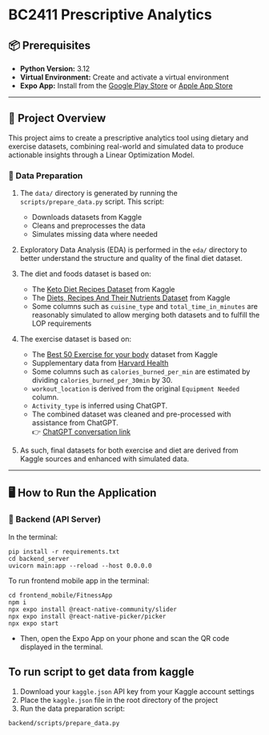 # BC2411 Prescriptive Analytics

## 📦 Prerequisites

- **Python Version:** 3.12
- **Virtual Environment:** Create and activate a virtual environment
- **Expo App:** Install from the [Google Play Store](https://play.google.com/store) or [Apple App Store](https://www.apple.com/app-store/)

---

## 📘 Project Overview

This project aims to create a prescriptive analytics tool using dietary and exercise datasets, combining real-world and simulated data to produce actionable insights through a Linear Optimization Model.

### 🔹 Data Preparation

1. The `data/` directory is generated by running the `scripts/prepare_data.py` script. This script:

   - Downloads datasets from Kaggle
   - Cleans and preprocesses the data
   - Simulates missing data where needed

2. Exploratory Data Analysis (EDA) is performed in the `eda/` directory to better understand the structure and quality of the final diet dataset.

3. The diet and foods dataset is based on:

   - The [Keto Diet Recipes Dataset](https://www.kaggle.com/datasets/hamadkhan345/keto-diet-recipes-dataset?resource=download) from Kaggle
   - The [Diets, Recipes And Their Nutrients Dataset](https://www.kaggle.com/datasets/thedevastator/healthy-diet-recipes-a-comprehensive-dataset) from Kaggle
   - Some columns such as `cuisine_type` and `total_time_in_minutes` are reasonably simulated to allow merging both datasets and to fulfill the LOP requirements

4. The exercise dataset is based on:

   - The [Best 50 Exercise for your body](https://www.kaggle.com/datasets/prajwaldongre/best-50-exercise-for-your-body) dataset from Kaggle
   - Supplementary data from [Harvard Health](https://www.health.harvard.edu/diet-and-weight-loss/calories-burned-in-30-minutes-for-people-of-three-different-weights)
   - Some columns such as `calories_burned_per_min` are estimated by dividing `calories_burned_per_30min` by 30.
   - `workout_location` is derived from the original `Equipment Needed` column.
   - `Activity_type` is inferred using ChatGPT.
   - The combined dataset was cleaned and pre-processed with assistance from ChatGPT.  
     👉 [ChatGPT conversation link](https://chatgpt.com/share/67f7fe15-7bbc-8013-8777-12f57b035c1d)

5. As such, final datasets for both exercise and diet are derived from Kaggle sources and enhanced with simulated data.

---

## 🖥️ How to Run the Application

### 🔧 Backend (API Server)

In the terminal:

```
pip install -r requirements.txt
cd backend_server
uvicorn main:app --reload --host 0.0.0.0
```

To run frontend mobile app in the terminal:

```
cd frontend_mobile/FitnessApp
npm i
npx expo install @react-native-community/slider
npx expo install @react-native-picker/picker
npx expo start
```

- Then, open the Expo App on your phone and scan the QR code displayed in the terminal.

## To run script to get data from kaggle

1. Download your `kaggle.json` API key from your Kaggle account settings
2. Place the `kaggle.json` file in the root directory of the project
3. Run the data preparation script:

```
backend/scripts/prepare_data.py
```
